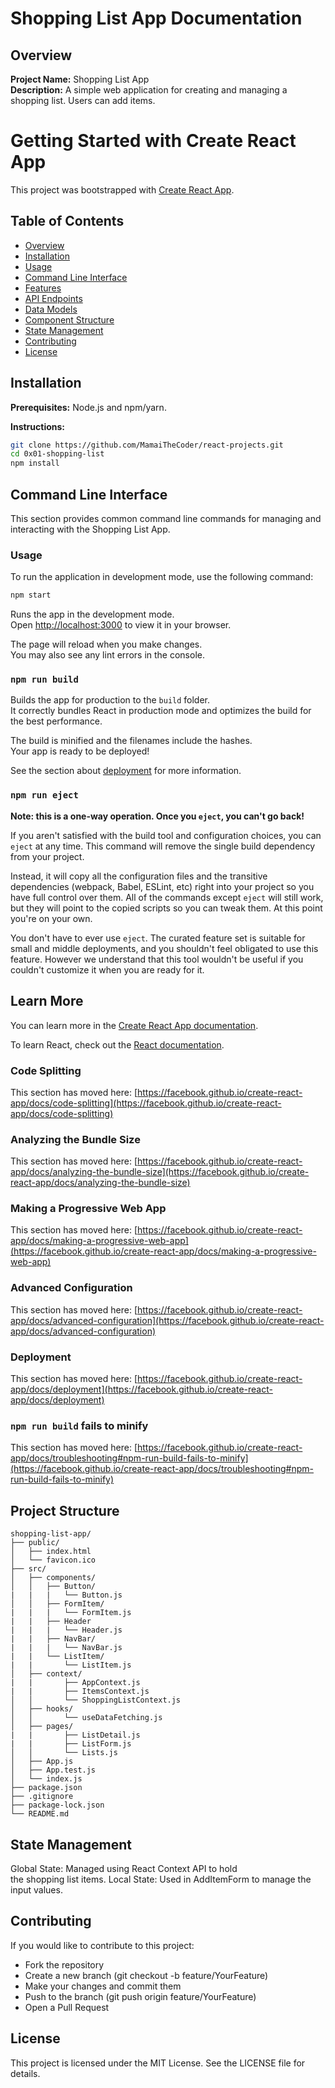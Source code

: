 # Shopping List App Documentation

## Overview

**Project Name:** Shopping List App\
**Description:** A simple web application for creating and managing a shopping list. Users can add items.



# Getting Started with Create React App

This project was bootstrapped with [Create React App](https://github.com/facebook/create-react-app).


## Table of Contents
- [Overview](#overview)
- [Installation](#installation)
- [Usage](#usage)
- [Command Line Interface](#command-line-interface)
- [Features](#features)
- [API Endpoints](#api-endpoints)
- [Data Models](#data-models)
- [Component Structure](#component-structure)
- [State Management](#state-management)
- [Contributing](#contributing)
- [License](#license)

## Installation
**Prerequisites:** Node.js and npm/yarn.

**Instructions:**
```bash
git clone https://github.com/MamaiTheCoder/react-projects.git
cd 0x01-shopping-list
npm install
```
## Command Line Interface

This section provides common command line commands for managing and interacting with the Shopping List App.

### Usage
To run the application in development mode, use the following command:

```bash
npm start
```
Runs the app in the development mode.\
Open [http://localhost:3000](http://localhost:3000) to view it in your browser.

The page will reload when you make changes.\
You may also see any lint errors in the console.

### `npm run build`

Builds the app for production to the `build` folder.\
It correctly bundles React in production mode and optimizes the build for the best performance.

The build is minified and the filenames include the hashes.\
Your app is ready to be deployed!

See the section about [deployment](https://facebook.github.io/create-react-app/docs/deployment) for more information.

### `npm run eject`

**Note: this is a one-way operation. Once you `eject`, you can't go back!**

If you aren't satisfied with the build tool and configuration choices, you can `eject` at any time. This command will remove the single build dependency from your project.

Instead, it will copy all the configuration files and the transitive dependencies (webpack, Babel, ESLint, etc) right into your project so you have full control over them. All of the commands except `eject` will still work, but they will point to the copied scripts so you can tweak them. At this point you're on your own.

You don't have to ever use `eject`. The curated feature set is suitable for small and middle deployments, and you shouldn't feel obligated to use this feature. However we understand that this tool wouldn't be useful if you couldn't customize it when you are ready for it.

## Learn More

You can learn more in the [Create React App documentation](https://facebook.github.io/create-react-app/docs/getting-started).

To learn React, check out the [React documentation](https://reactjs.org/).

### Code Splitting

This section has moved here: [https://facebook.github.io/create-react-app/docs/code-splitting](https://facebook.github.io/create-react-app/docs/code-splitting)

### Analyzing the Bundle Size

This section has moved here: [https://facebook.github.io/create-react-app/docs/analyzing-the-bundle-size](https://facebook.github.io/create-react-app/docs/analyzing-the-bundle-size)

### Making a Progressive Web App

This section has moved here: [https://facebook.github.io/create-react-app/docs/making-a-progressive-web-app](https://facebook.github.io/create-react-app/docs/making-a-progressive-web-app)

### Advanced Configuration

This section has moved here: [https://facebook.github.io/create-react-app/docs/advanced-configuration](https://facebook.github.io/create-react-app/docs/advanced-configuration)

### Deployment

This section has moved here: [https://facebook.github.io/create-react-app/docs/deployment](https://facebook.github.io/create-react-app/docs/deployment)

### `npm run build` fails to minify

This section has moved here: [https://facebook.github.io/create-react-app/docs/troubleshooting#npm-run-build-fails-to-minify](https://facebook.github.io/create-react-app/docs/troubleshooting#npm-run-build-fails-to-minify)

## Project Structure

```plaintext
shopping-list-app/
├── public/
│   ├── index.html
│   └── favicon.ico
├── src/
│   ├── components/
│   │   ├── Button/
|   |   |   └── Button.js
│   │   ├── FormItem/
|   |   |   └── FormItem.js
|   |   ├── Header
|   |   |   └── Header.js
|   |   ├── NavBar/
|   |   |   └── NavBar.js
|   |   └── ListItem/
|   |       └── ListItem.js
│   ├── context/
|   |       ├── AppContext.js
|   |       ├── ItemsContext.js
│   │       └── ShoppingListContext.js
│   ├── hooks/
│   │       └── useDataFetching.js
│   ├── pages/
|   |       ├── ListDetail.js
|   |       ├── ListForm.js
│   │       └── Lists.js
│   ├── App.js
│   ├── App.test.js
│   └── index.js
├── package.json
├── .gitignore
├── package-lock.json
└── README.md
```


## State Management
Global State: Managed using React Context API to hold\
the shopping list items.
Local State: Used in AddItemForm to manage the input values.

## Contributing
If you would like to contribute to this project:
- Fork the repository
- Create a new branch (git checkout -b feature/YourFeature)
- Make your changes and commit them
- Push to the branch (git push origin feature/YourFeature)
- Open a Pull Request

## License
This project is licensed under the MIT License. See the LICENSE file for details.